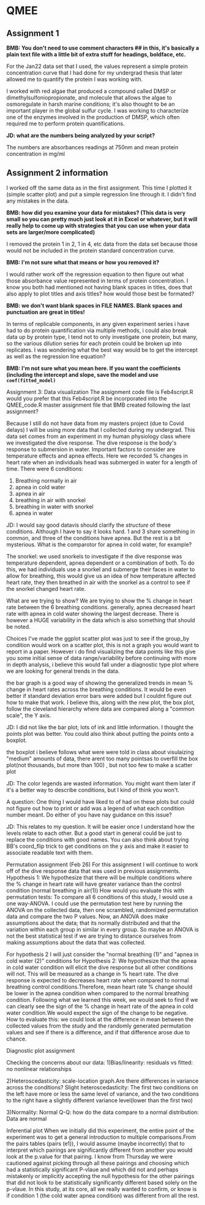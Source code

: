 # QMEE

## Assignment 1

**BMB: You don't need to use comment characters ## in this, it's basically a plain text file with a little bit of extra stuff for headings, boldface, etc.**

For the Jan22 data set that I used, the values represent a simple protein concentration curve that I had done for my undergrad thesis that later allowed me to quantify the protein I was working with.

I worked with red algae that produced a compound called DMSP or dimethylsulfoniopropionate, and molecule that allows the algae to osmoregulate in harsh marine conditions; it's also thought to be an important player in the global sulfur cycle. I was working to characterize one of the enzymes involved in the production of DMSP, which often required me to perform protein quantifications.

**JD: what are the numbers being analyzed by your script?**

The numbers are absorbances readings at 750nm and mean protein concentration in mg/ml

## Assignment 2 information

I worked off the same data as in the first assignment. This time I plotted it (simple scatter plot) and put a simple regression line through it. I didn't find any mistakes in the data. 

**BMB: how did you examine your data for mistakes? (This data is very small so you can pretty much just look at it in Excel or whatever, but it will really help to come up with strategies that you can use when your data sets are larger/more complicated)**

I removed the protein 1 in 2, 1 in 4, etc data from the data set because those would not be included in the protein standard concentration curve.

**BMB: I'm not sure what that means or how you removed it?**

I would rather work off the regression equation to then figure out what those absorbance value represented in terms of protein concentration. I know you both had mentioned not having blank spaces in titles, does that also apply to plot titles and axis titles? how would those best be formated?

**BMB: we don't want blank spaces in FILE NAMES. Blank spaces and punctuation are great in titles!**

In terms of replicable components, in any given experiment series i have had to do protein quantification via multiple methods, i could also break data up by protein type, I tend not to only investigate one protein, but many, so the various dilution series for each protein could be broken up into replicates. 
I was wondering what the best way would be to get the intercept as well as the regression line equation?

**BMB: I'm not sure what you mean here. If you want the coefficients (including the intercept and slope, save the model and use `coef(fitted_model)`**


Assignment 3: Data visualization 
The assignment code file is Feb4script.R
  would you prefer that this Feb4script.R be incorporated into the QMEE_code.R master assignment file that BMB created following the last assignment?

Because I still do not have data from my masters project (due to Covid delays) I will be using more data that I collected during my undergrad. This data set comes from an experiment in my human physiology class where we investigated the dive response. The dive response is the body's response to submersion in water. Important factors to consider are temperature effects and apnea effects.  Here we recorded % changes in heart rate when an individuals head was submerged in water for a length of time. There were 6 conditions: 

1. Breathing normally in air
2. apnea in cold water
3. apnea in air 
4. breathing in air with snorkel 
5. breathing in water with snorkel
6. apnea in water

JD: I would say good datavis should clarify the _structure_ of these conditions. Although I have to say it looks hard. 1 and 3 share something in common, and three of the conditions have apnea. But the rest is a bit mysterious. What is the comparotor for apnea in cold water, for example?

The snorkel: we used snorkels to investigate if the dive response was temperature dependent, apnea dependent or a combination of both. To do this, we had individuals use a snorkel and submerge their faces in water to allow for breathing, this would give us an idea of how temperature affected heart rate, they then breathed in air with the snorkel as a control to see if the snorkel changed heart rate. 

What are we trying to show? We are trying to show the % change in heart rate between the 6 breathing conditions. generally, apnea decreased heart rate with apnea in cold water showing the largest decrease. There is however a HUGE variability in the data which is also something that should be noted.

Choices I've made
  the ggplot scatter plot was just to see if the group_by condition would work on a scatter plot, this is not a graph you would want to report in a paper. However i do find visualizing the data points like this give you some initial sense of data range/variability before continuing with more in depth analysis, i believe this would fall under a diagnostic type plot where we are looking for general trends in the data. 
  
  the bar graph is a good way of showing the generalized trends in mean % change in heart rates across the breathing conditions. It would be even better if standard deviation error bars were added but I couldnt figure out how to make that work. I believe this, along with the new plot, the box plot, follow the cleveland hierarchy where data are compared along a "common scale", the Y axis. 

JD: I did not like the bar plot; lots of ink and little information. I thought the points plot was better. You could also think about putting the points onto a boxplot.
  
  the boxplot i believe follows what were were told in class about visulaizing "medium" amounts of data, there arent too many pointsas to overfill the box plot(not thousands, but more than 100) , but not too few to make a scatter plot 

JD: The color legends are wasted information. You might want them later if it's a better way to describe conditions, but I kind of think you won't.
  
A question: One thing I would have liked to of had on these plots but could not figure out how to print or add was a legend of what each condition number meant. Do either of you have nay guidance on this issue? 

JD: This relates to my question. It will be easier once I understand how the levels relate to each other. But a good start in general could be just to replace the conditions with good names. You can also think about trying BB's coord_flip trick to get conditions on the y axis and make it easier to associate readable text with them.




Permutation assignment (Feb 26)
For this assignment I will continue to work off of the dive response data that was used in previous assignments. 
Hypothesis 1:  We hypothesize that there will be multiple conditions where the % change in heart rate will have greater variance than the control condition (normal breathing in air(1))
  How would you evaluate this with permutation tests: To  compare all 6 conditions of this study, I would use a one way-ANOVA. I could use the permutation test here by running the ANOVA on the collected data, then one scrambled, randomized permutation data and compare the two P values. Now, an ANOVA does make assumptions about the data; that its normally distributed and that the variation within each group in similar in every group. So maybe an ANOVA is not the best statistical test if we are trying to distance ourselves from making assumptions about the data that was collected. 

For hypothesis 2 I will just consider the "normal breathing (1)" and "apnea in cold water (2)" conditions for 
Hypothesis 2: We hypothesize that the apnea in cold water condition will elicit the dive response but all other conditions will not. This will be measured as a change in % heart rate. The dive response is expected to decreases heart rate when compared to normal breathing control conditions.Therefore, mean heart rate % change should be lower in the apnea condition when compared to the normal breathing condition. Following what we learned this week, we would seek to find if we can clearly see the sign of the % change in heart rate of the apnea in cold water condition.We would expect the sign of the change to be negative.
  How to evaluate this: we could look at the difference in mean between the collected values from the study and the randomly generated permutation values and see if there is a difference, and if that difference arose due to chance. 
  
  
  
  

Diagnostic plot assignment

Checking the concerns about our data: 
1)Bias/linearity: residuals vs fitted: no nonlinear relationships

2)Heteroscedasticity: scale-location graph.Are there differences in variance across the conditions? Slight heteroscedasticity: The first two conditions on the left have more or less the same level of variance, and the two conditions to the right have a slightly different variance level(lower than the first two)

3)Normality: Normal Q-Q: how do the data compare to a normal distribution: Data are normal


Inferential plot 
When we initially did this experiment, the entire point of the experiment was to get a general introduction to multiple comparisons.From the pairs tables (pairs (e1)), I would assume (maybe incorrectly) that to interpret which pairings are significantly different from another you would look at the p.value for that pairing. I know from Thursday we were cautioned against picking through all these pairings and choosing which had a statistically significant P-vlaue and which did not and perhaps mistakenly or implicitly accepting the null hypothesis for the other pairings that did not look to be statistically significantly different based solely on the p-vlaue. In this study, at its core, all we really wanted to confirm, or know is if condition 1 (the cold water apnea condition) was different from all the rest. 

